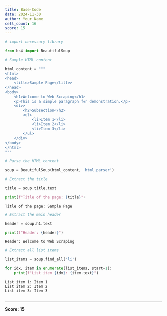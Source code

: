 ```yaml
---
title: Base-Code
date: 2024-11-30
author: Your Name
cell_count: 16
score: 15
---
```


```python
# import necessary library
```


```python
from bs4 import BeautifulSoup
```


```python
# Sample HTML content
```


```python
html_content = """
<html>
<head>
    <title>Sample Page</title>
</head>
<body>
    <h1>Welcome to Web Scraping</h1>
    <p>This is a simple paragraph for demonstration.</p>
    <div>
        <h2>Subsection</h2>
        <ul>
            <li>Item 1</li>
            <li>Item 2</li>
            <li>Item 3</li>
        </ul>
    </div>
</body>
</html>
"""
```


```python
# Parse the HTML content
```


```python
soup = BeautifulSoup(html_content, 'html.parser')
```


```python
# Extract the title
```


```python
title = soup.title.text
```


```python
print(f"Title of the page: {title}")
```

    Title of the page: Sample Page



```python
# Extract the main header
```


```python
header = soup.h1.text
```


```python
print(f"Header: {header}")
```

    Header: Welcome to Web Scraping



```python
# Extract all list items
```


```python
list_items = soup.find_all('li')
```


```python
for idx, item in enumerate(list_items, start=1):
    print(f"List item {idx}: {item.text}")
```

    List item 1: Item 1
    List item 2: Item 2
    List item 3: Item 3



```python

```


---
**Score: 15**

